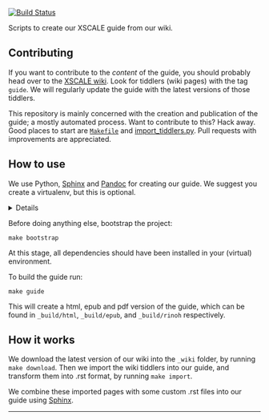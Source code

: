 [![Build Status](https://travis-ci.org/serra/xscale-guide.svg?branch=master)](https://travis-ci.org/serra/xscale-guide)

Scripts to create our XSCALE guide from our wiki.

## Contributing

If you want to contribute to the *content* of the guide,
you should probably head over to the [XSCALE wiki].
Look for tiddlers (wiki pages) with the tag `guide`.
We will regularly update the guide with 
the latest versions of those tiddlers.

This repository is mainly concerned 
with the creation and publication of the guide;
a mostly automated process.
Want to contribute to this? Hack away. Good places to start are 
[`Makefile`](./Makefile) and [import_tiddlers.py](./import_tiddlers.py).
Pull requests with improvements are appreciated.

## How to use

We use Python, [Sphinx] and [Pandoc] for creating our guide.
We suggest you create a virtualenv, but this is optional.

<details>
<code>
virtualenv venv
source venv/bin/activate
</code>
</details>

Before doing anything else, bootstrap the project:

```
make bootstrap
```

At this stage, all dependencies should have been installed in your (virtual) environment.

To build the guide run:

```
make guide
```

This will create a html, epub and pdf version of the guide,
which can be found in `_build/html`, `_build/epub`, and `_build/rinoh` respectively.

## How it works

We download the latest version of our wiki into the `_wiki` folder,
by running `make download`.
Then we import the wiki tiddlers into our guide,
and transform them into .rst format,
by running `make import`.

We combine these imported pages with some custom .rst files 
into our guide using [Sphinx].

---

 [XSCALE wiki]: https://xscsale.wiki
 [Sphinx]: http://www.sphinx-doc.org/
 [Pandoc]: https://pandoc.org/

